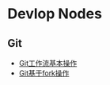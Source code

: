 # Devlop Nodes

## Git
* [Git工作流基本操作](https://github.com/mm541333938/notes/blob/main/Git-devlop-notes.md)
* [Git基于fork操作](https://github.com/mm541333938/notes/blob/main/git-fork-devolp.md)
